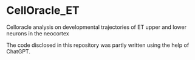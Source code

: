 # CellOracle_ET
Celloracle analysis on developmental trajectories of ET upper and lower neurons in the neocortex

The code disclosed in this repository was partly written using the help of ChatGPT.

